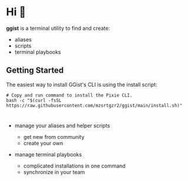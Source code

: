 # Hi 👋

**ggist** is a terminal utility to find and create:
- aliases
- scripts
- terminal playbooks


## Getting Started
The easiest way to install GGist's CLI is using the install script:

```
# Copy and run command to install the Pixie CLI.
bash -c "$(curl -fsSL https://raw.githubusercontent.com/mzsrtgzr2/ggist/main/install.sh)"
```


# 
- manage your aliases and helper scripts
    - get new from community 
    - create your own

- manage terminal playbooks
    - complicated installations in one command
    - synchronize in your team

